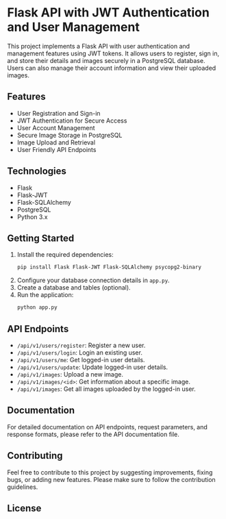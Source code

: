 # Flask API with JWT Authentication and User Management

This project implements a Flask API with user authentication and management features using JWT tokens. It allows users to register, sign in, and store their details and images securely in a PostgreSQL database. Users can also manage their account information and view their uploaded images.

## Features

* User Registration and Sign-in
* JWT Authentication for Secure Access
* User Account Management
* Secure Image Storage in PostgreSQL
* Image Upload and Retrieval
* User Friendly API Endpoints

## Technologies

* Flask
* Flask-JWT
* Flask-SQLAlchemy
* PostgreSQL
* Python 3.x

## Getting Started

1. Install the required dependencies:
    ```bash
    pip install Flask Flask-JWT Flask-SQLAlchemy psycopg2-binary
    ```
2. Configure your database connection details in `app.py`.
3. Create a database and tables (optional).
4. Run the application:
    ```bash
    python app.py
    ```

## API Endpoints

* `/api/v1/users/register`: Register a new user.
* `/api/v1/users/login`: Login an existing user.
* `/api/v1/users/me`: Get logged-in user details.
* `/api/v1/users/update`: Update logged-in user details.
* `/api/v1/images`: Upload a new image.
* `/api/v1/images/<id>`: Get information about a specific image.
* `/api/v1/images`: Get all images uploaded by the logged-in user.

## Documentation

For detailed documentation on API endpoints, request parameters, and response formats, please refer to the API documentation file.

## Contributing

Feel free to contribute to this project by suggesting improvements, fixing bugs, or adding new features. Please make sure to follow the contribution guidelines.

## License
